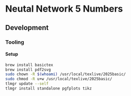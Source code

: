 # Neutal Network 5 Numbers

## Development

### Tooling

#### Setup

```sh
brew install basictex
brew install pdf2svg
sudo chown -R $(whoami) /usr/local/texlive/2025basic/
sudo chmod -R u+w /usr/local/texlive/2025basic/
tlmgr update --self
tlmgr install standalone pgfplots tikz
```
